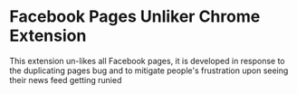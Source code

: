 # Facebook Pages Unliker Chrome Extension
This extension un-likes all Facebook pages, it is developed in response to the duplicating pages bug and to mitigate people's frustration upon seeing their news feed getting runied 
